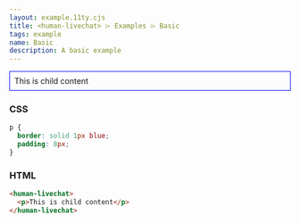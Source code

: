 ```yaml
---
layout: example.11ty.cjs
title: <human-livechat> ⌲ Examples ⌲ Basic
tags: example
name: Basic
description: A basic example
---
```


<style>
  human-livechat p {
    border: solid 1px blue;
    padding: 8px;
  }
</style>
<human-livechat>
  <p>This is child content</p>
</human-livechat>

<h3>CSS</h3>

```css
p {
  border: solid 1px blue;
  padding: 8px;
}
```

<h3>HTML</h3>

```html
<human-livechat>
  <p>This is child content</p>
</human-livechat>
```
